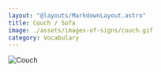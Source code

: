 ```yaml
---
layout: "@layouts/MarkdownLayout.astro"
title: Couch / Sofa
image: ./assets/images-of-signs/couch.gif
category: Vocabulary
---
```


![Couch](@signs/couch.gif)
